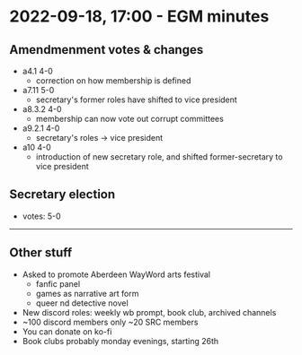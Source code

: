 # 2022-09-18, 17:00 - EGM minutes
## Amendmenment votes & changes
- a4.1 4-0
    - correction on how membership is defined
- a7.11 5-0
    - secretary's former roles have shifted to vice president
- a8.3.2 4-0
    - membership can now vote out corrupt committees
- a9.2.1 4-0
    - secretary's roles -> vice president
- a10 4-0
    - introduction of new secretary role, and shifted former-secretary to vice president

## Secretary election
- votes: 5-0

---

## Other stuff
- Asked to promote Aberdeen WayWord arts festival
	- fanfic panel
	- games as narrative art form
	- queer nd detective novel
- New discord roles: weekly wb prompt, book club, archived channels 
- ~100 discord members only ~20 SRC members 
- You can donate on ko-fi
- Book clubs probably monday evenings, starting 26th

